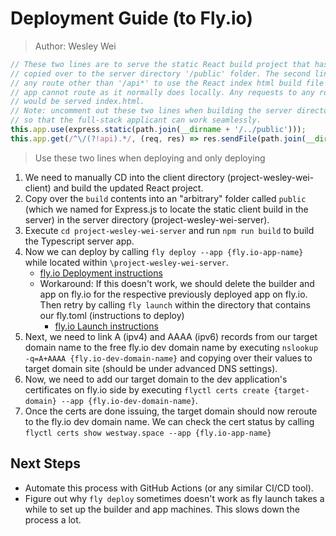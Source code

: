 # Deployment Guide (to Fly.io)

> Author: Wesley Wei

```javascript
// These two lines are to serve the static React build project that has been manually
// copied over to the server directory '/public' folder. The second line is to match
// any route other than '/api*' to use the React index html build file as it the client
// app cannot route as it normally does locally. Any requests to any route (other than '/api*')
// would be served index.html.
// Note: uncomment out these two lines when building the server directory and deploying the service
// so that the full-stack applicant can work seamlessly.
this.app.use(express.static(path.join(__dirname + '/../public')));
this.app.get(/^\/(?!api).*/, (req, res) => res.sendFile(path.join(__dirname + '/../public/index.html')));
```
> Use these two lines when deploying and only deploying

1. We need to manually CD into the client directory (project-wesley-wei-client) and build the updated React project.
2. Copy over the `build` contents into an "arbitrary" folder called `public` (which we named for Express.js to locate the static client build in the server) in the server directory (project-wesley-wei-server).
3. Execute `cd project-wesley-wei-server` and run `npm run build` to build the Typescript server app.
4. Now we can deploy by calling `fly deploy --app {fly.io-app-name}` while located within `\project-wesley-wei-server`.
    - [fly.io Deployment instructions](https://fly.io/docs/apps/deploy/)
    - Workaround: If this doesn't work, we should delete the builder and app on fly.io for the respective previously deployed app on fly.io. Then retry by calling `fly launch` within the directory that contains our fly.toml (instructions to deploy)
        - [fly.io Launch instructions](https://fly.io/docs/apps/launch/)
5. Next, we need to link A (ipv4) and AAAA (ipv6) records from our target domain name to the free fly.io dev domain name by executing `nslookup -q=A+AAAA {fly.io-dev-domain-name}` and copying over their values to target domain site (should be under advanced DNS settings).
6. Now, we need to add our target domain to the dev application's certificates on fly.io side by executing `flyctl certs create {target-domain} --app {fly.io-dev-domain-name}`.
7. Once the certs are done issuing, the target domain should now reroute to the fly.io dev domain name. We can check the cert status by calling `flyctl certs show westway.space --app {fly.io-app-name}`

## Next Steps
- Automate this process with GitHub Actions (or any similar CI/CD tool).
- Figure out why `fly deploy` sometimes doesn't work as fly launch takes a while to set up the builder and app machines. This slows down the process a lot.



